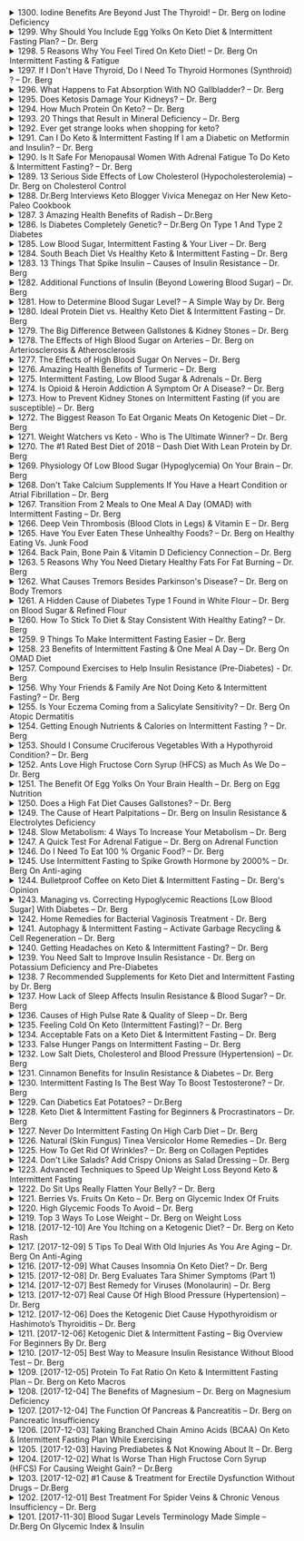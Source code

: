 <details>
<summary>1300. Iodine Benefits Are Beyond Just The Thyroid! – Dr. Berg on Iodine Deficiency</summary><br>

<a href="https://www.youtube.com/watch?v=7tuJc_4dAwY" target="_blank">
    <img src="https://img.youtube.com/vi/7tuJc_4dAwY/maxresdefault.jpg" 
        alt="[Youtube]" width="200">
</a>


</details>

<details>
<summary>1299. Why Should You Include Egg Yolks On Keto Diet & Intermittent Fasting Plan? – Dr. Berg</summary><br>

<a href="https://www.youtube.com/watch?v=0SiLJsdSOBU" target="_blank">
    <img src="https://img.youtube.com/vi/0SiLJsdSOBU/maxresdefault.jpg" 
        alt="[Youtube]" width="200">
</a>


</details>

<details>
<summary>1298. 5 Reasons Why You Feel Tired On Keto Diet! – Dr. Berg On Intermittent Fasting & Fatigue</summary><br>

<a href="https://www.youtube.com/watch?v=yvO4GC2fA_M" target="_blank">
    <img src="https://img.youtube.com/vi/yvO4GC2fA_M/maxresdefault.jpg" 
        alt="[Youtube]" width="200">
</a>


</details>

<details>
<summary>1297. If I Don't Have Thyroid, Do I Need To Thyroid Hormones (Synthroid) ? – Dr. Berg</summary><br>

<a href="https://www.youtube.com/watch?v=sNJIS6dAY3w" target="_blank">
    <img src="https://img.youtube.com/vi/sNJIS6dAY3w/maxresdefault.jpg" 
        alt="[Youtube]" width="200">
</a>


</details>

<details>
<summary>1296. What Happens to Fat Absorption With NO Gallbladder? – Dr. Berg</summary><br>

<a href="https://www.youtube.com/watch?v=GfWvF4NTKbA" target="_blank">
    <img src="https://img.youtube.com/vi/GfWvF4NTKbA/maxresdefault.jpg" 
        alt="[Youtube]" width="200">
</a>


</details>

<details>
<summary>1295. Does Ketosis Damage Your Kidneys? – Dr. Berg</summary><br>

<a href="https://www.youtube.com/watch?v=9r4QVE3cGkY" target="_blank">
    <img src="https://img.youtube.com/vi/9r4QVE3cGkY/maxresdefault.jpg" 
        alt="[Youtube]" width="200">
</a>


</details>

<details>
<summary>1294. How Much Protein On Keto? – Dr. Berg</summary><br>

<a href="https://www.youtube.com/watch?v=GA2TWA3sVCY" target="_blank">
    <img src="https://img.youtube.com/vi/GA2TWA3sVCY/maxresdefault.jpg" 
        alt="[Youtube]" width="200">
</a>


</details>

<details>
<summary>1293. 20 Things that Result in Mineral Deficiency – Dr. Berg</summary><br>

<a href="https://www.youtube.com/watch?v=RwaBFUDB5RQ" target="_blank">
    <img src="https://img.youtube.com/vi/RwaBFUDB5RQ/maxresdefault.jpg" 
        alt="[Youtube]" width="200">
</a>


</details>

<details>
<summary>1292. Ever get strange looks when shopping for keto?</summary><br>

<a href="https://www.youtube.com/watch?v=KC4-rO13m4I" target="_blank">
    <img src="https://img.youtube.com/vi/KC4-rO13m4I/maxresdefault.jpg" 
        alt="[Youtube]" width="200">
</a>


</details>

<details>
<summary>1291. Can I Do Keto & Intermittent Fasting If I am a Diabetic on Metformin and Insulin? – Dr. Berg</summary><br>

<a href="https://www.youtube.com/watch?v=J6RE8AZs6KA" target="_blank">
    <img src="https://img.youtube.com/vi/J6RE8AZs6KA/maxresdefault.jpg" 
        alt="[Youtube]" width="200">
</a>


</details>

<details>
<summary>1290. Is It Safe For Menopausal Women With Adrenal Fatigue To Do Keto & Intermittent Fasting? – Dr. Berg</summary><br>

<a href="https://www.youtube.com/watch?v=u2jYF8GD7Hg" target="_blank">
    <img src="https://img.youtube.com/vi/u2jYF8GD7Hg/maxresdefault.jpg" 
        alt="[Youtube]" width="200">
</a>


</details>

<details>
<summary>1289. 13 Serious Side Effects of Low Cholesterol (Hypocholesterolemia) – Dr. Berg on Cholesterol Control</summary><br>

<a href="https://www.youtube.com/watch?v=gRnmzFB04x0" target="_blank">
    <img src="https://img.youtube.com/vi/gRnmzFB04x0/maxresdefault.jpg" 
        alt="[Youtube]" width="200">
</a>


</details>

<details>
<summary>1288. Dr.Berg Interviews Keto Blogger Vivica Menegaz on Her New Keto-Paleo Cookbook</summary><br>

<a href="https://www.youtube.com/watch?v=QbMrDra_aoo" target="_blank">
    <img src="https://img.youtube.com/vi/QbMrDra_aoo/maxresdefault.jpg" 
        alt="[Youtube]" width="200">
</a>


</details>

<details>
<summary>1287. 3 Amazing Health Benefits of Radish – Dr.Berg</summary><br>

<a href="https://www.youtube.com/watch?v=Bo9yeFUEhjc" target="_blank">
    <img src="https://img.youtube.com/vi/Bo9yeFUEhjc/maxresdefault.jpg" 
        alt="[Youtube]" width="200">
</a>


</details>

<details>
<summary>1286. Is Diabetes Completely Genetic? – Dr.Berg On Type 1 And Type 2 Diabetes</summary><br>

<a href="https://www.youtube.com/watch?v=TBdLVWBHgNg" target="_blank">
    <img src="https://img.youtube.com/vi/TBdLVWBHgNg/maxresdefault.jpg" 
        alt="[Youtube]" width="200">
</a>


</details>

<details>
<summary>1285. Low Blood Sugar, Intermittent Fasting & Your Liver – Dr. Berg</summary><br>

<a href="https://www.youtube.com/watch?v=91d7RAFI-2w" target="_blank">
    <img src="https://img.youtube.com/vi/91d7RAFI-2w/maxresdefault.jpg" 
        alt="[Youtube]" width="200">
</a>


</details>

<details>
<summary>1284. South Beach Diet Vs Healthy Keto & Intermittent Fasting – Dr. Berg</summary><br>

<a href="https://www.youtube.com/watch?v=7s8RrJCz8sg" target="_blank">
    <img src="https://img.youtube.com/vi/7s8RrJCz8sg/maxresdefault.jpg" 
        alt="[Youtube]" width="200">
</a>


</details>

<details>
<summary>1283. 13 Things That Spike Insulin – Causes of Insulin Resistance – Dr. Berg</summary><br>

<a href="https://www.youtube.com/watch?v=V28XNHWHxcc" target="_blank">
    <img src="https://img.youtube.com/vi/V28XNHWHxcc/maxresdefault.jpg" 
        alt="[Youtube]" width="200">
</a>


</details>

<details>
<summary>1282. Additional Functions of Insulin (Beyond Lowering Blood Sugar) – Dr. Berg</summary><br>

<a href="https://www.youtube.com/watch?v=V1oQh-3pbqY" target="_blank">
    <img src="https://img.youtube.com/vi/V1oQh-3pbqY/maxresdefault.jpg" 
        alt="[Youtube]" width="200">
</a>


</details>

<details>
<summary>1281. How to Determine Blood Sugar Level? – A Simple Way by Dr. Berg</summary><br>

<a href="https://www.youtube.com/watch?v=STEvGa20_5A" target="_blank">
    <img src="https://img.youtube.com/vi/STEvGa20_5A/maxresdefault.jpg" 
        alt="[Youtube]" width="200">
</a>


</details>

<details>
<summary>1280. Ideal Protein Diet vs. Healthy Keto Diet & Intermittent Fasting – Dr. Berg</summary><br>

<a href="https://www.youtube.com/watch?v=_5c1vAiPsYc" target="_blank">
    <img src="https://img.youtube.com/vi/_5c1vAiPsYc/maxresdefault.jpg" 
        alt="[Youtube]" width="200">
</a>


</details>

<details>
<summary>1279. The Big Difference Between Gallstones & Kidney Stones – Dr. Berg</summary><br>

<a href="https://www.youtube.com/watch?v=3hQ-KRFjSc0" target="_blank">
    <img src="https://img.youtube.com/vi/3hQ-KRFjSc0/maxresdefault.jpg" 
        alt="[Youtube]" width="200">
</a>


</details>

<details>
<summary>1278. The Effects of High Blood Sugar on Arteries – Dr. Berg on Arteriosclerosis & Atherosclerosis</summary><br>

<a href="https://www.youtube.com/watch?v=Y6CY5KqK1pE" target="_blank">
    <img src="https://img.youtube.com/vi/Y6CY5KqK1pE/maxresdefault.jpg" 
        alt="[Youtube]" width="200">
</a>


</details>

<details>
<summary>1277. The Effects of High Blood Sugar On Nerves – Dr. Berg</summary><br>

<a href="https://www.youtube.com/watch?v=HemhTNam580" target="_blank">
    <img src="https://img.youtube.com/vi/HemhTNam580/maxresdefault.jpg" 
        alt="[Youtube]" width="200">
</a>


</details>

<details>
<summary>1276. Amazing Health Benefits of Turmeric – Dr. Berg</summary><br>

<a href="https://www.youtube.com/watch?v=d4valTqhkrc" target="_blank">
    <img src="https://img.youtube.com/vi/d4valTqhkrc/maxresdefault.jpg" 
        alt="[Youtube]" width="200">
</a>


</details>

<details>
<summary>1275. Intermittent Fasting, Low Blood Sugar & Adrenals – Dr. Berg</summary><br>

<a href="https://www.youtube.com/watch?v=5SKLs6VdzW4" target="_blank">
    <img src="https://img.youtube.com/vi/5SKLs6VdzW4/maxresdefault.jpg" 
        alt="[Youtube]" width="200">
</a>


</details>

<details>
<summary>1274. Is Opioid & Heroin Addiction A Symptom Or A Disease? – Dr. Berg</summary><br>

<a href="https://www.youtube.com/watch?v=vgA9upjw3uE" target="_blank">
    <img src="https://img.youtube.com/vi/vgA9upjw3uE/maxresdefault.jpg" 
        alt="[Youtube]" width="200">
</a>


</details>

<details>
<summary>1273. How to Prevent Kidney Stones on Intermittent Fasting (if you are susceptible) – Dr. Berg</summary><br>

<a href="https://www.youtube.com/watch?v=jfnrtPWz_7E" target="_blank">
    <img src="https://img.youtube.com/vi/jfnrtPWz_7E/maxresdefault.jpg" 
        alt="[Youtube]" width="200">
</a>


</details>

<details>
<summary>1272. The Biggest Reason To Eat Organic Meats On Ketogenic Diet – Dr. Berg</summary><br>

<a href="https://www.youtube.com/watch?v=2nNwET7YPVo" target="_blank">
    <img src="https://img.youtube.com/vi/2nNwET7YPVo/maxresdefault.jpg" 
        alt="[Youtube]" width="200">
</a>


</details>

<details>
<summary>1271. Weight Watchers vs Keto - Who is The Ultimate Winner? – Dr. Berg</summary><br>

<a href="https://www.youtube.com/watch?v=2lTSvNt_hZo" target="_blank">
    <img src="https://img.youtube.com/vi/2lTSvNt_hZo/maxresdefault.jpg" 
        alt="[Youtube]" width="200">
</a>


</details>

<details>
<summary>1270. The #1 Rated Best Diet of 2018 – Dash Diet With Lean Protein by Dr. Berg</summary><br>

<a href="https://www.youtube.com/watch?v=6q-9OvUXEnk" target="_blank">
    <img src="https://img.youtube.com/vi/6q-9OvUXEnk/maxresdefault.jpg" 
        alt="[Youtube]" width="200">
</a>


</details>

<details>
<summary>1269. Physiology Of Low Blood Sugar (Hypoglycemia) On Your Brain – Dr. Berg</summary><br>

<a href="https://www.youtube.com/watch?v=H5LuUPA8Hvk" target="_blank">
    <img src="https://img.youtube.com/vi/H5LuUPA8Hvk/maxresdefault.jpg" 
        alt="[Youtube]" width="200">
</a>


</details>

<details>
<summary>1268. Don't Take Calcium Supplements If You Have a Heart Condition or Atrial Fibrillation – Dr. Berg</summary><br>

<a href="https://www.youtube.com/watch?v=LDPZKlgxZzg" target="_blank">
    <img src="https://img.youtube.com/vi/LDPZKlgxZzg/maxresdefault.jpg" 
        alt="[Youtube]" width="200">
</a>


</details>

<details>
<summary>1267. Transition From 2 Meals to One Meal A Day (OMAD) with Intermittent Fasting – Dr. Berg</summary><br>

<a href="https://www.youtube.com/watch?v=f9E-fmDRofY" target="_blank">
    <img src="https://img.youtube.com/vi/f9E-fmDRofY/maxresdefault.jpg" 
        alt="[Youtube]" width="200">
</a>


</details>

<details>
<summary>1266. Deep Vein Thrombosis (Blood Clots in Legs) & Vitamin E – Dr. Berg</summary><br>

<a href="https://www.youtube.com/watch?v=lEJQ127Q-TU" target="_blank">
    <img src="https://img.youtube.com/vi/lEJQ127Q-TU/maxresdefault.jpg" 
        alt="[Youtube]" width="200">
</a>


</details>

<details>
<summary>1265. Have You Ever Eaten These Unhealthy Foods? – Dr. Berg on Healthy Eating Vs. Junk Food</summary><br>

<a href="https://www.youtube.com/watch?v=X90BBYG_lUM" target="_blank">
    <img src="https://img.youtube.com/vi/X90BBYG_lUM/maxresdefault.jpg" 
        alt="[Youtube]" width="200">
</a>


</details>

<details>
<summary>1264. Back Pain, Bone Pain & Vitamin D Deficiency Connection – Dr. Berg</summary><br>

<a href="https://www.youtube.com/watch?v=q8gp6MMUe58" target="_blank">
    <img src="https://img.youtube.com/vi/q8gp6MMUe58/maxresdefault.jpg" 
        alt="[Youtube]" width="200">
</a>


</details>

<details>
<summary>1263. 5 Reasons Why You Need Dietary Healthy Fats For Fat Burning – Dr. Berg</summary><br>

<a href="https://www.youtube.com/watch?v=rJQ7EV1P7RI" target="_blank">
    <img src="https://img.youtube.com/vi/rJQ7EV1P7RI/maxresdefault.jpg" 
        alt="[Youtube]" width="200">
</a>


</details>

<details>
<summary>1262. What Causes Tremors Besides Parkinson's Disease? – Dr. Berg on Body Tremors</summary><br>

<a href="https://www.youtube.com/watch?v=10RkWUMbBVg" target="_blank">
    <img src="https://img.youtube.com/vi/10RkWUMbBVg/maxresdefault.jpg" 
        alt="[Youtube]" width="200">
</a>


</details>

<details>
<summary>1261. A Hidden Cause of Diabetes Type 1 Found in White Flour – Dr. Berg on Blood Sugar & Refined Flour</summary><br>

<a href="https://www.youtube.com/watch?v=6E55JuMp2OY" target="_blank">
    <img src="https://img.youtube.com/vi/6E55JuMp2OY/maxresdefault.jpg" 
        alt="[Youtube]" width="200">
</a>


</details>

<details>
<summary>1260. How To Stick To Diet & Stay Consistent With Healthy Eating? – Dr. Berg</summary><br>

<a href="https://www.youtube.com/watch?v=Cl2vnk4i0t4" target="_blank">
    <img src="https://img.youtube.com/vi/Cl2vnk4i0t4/maxresdefault.jpg" 
        alt="[Youtube]" width="200">
</a>


</details>

<details>
<summary>1259. 9 Things To Make Intermittent Fasting Easier – Dr. Berg</summary><br>

<a href="https://www.youtube.com/watch?v=l8GTfCJ3nXE" target="_blank">
    <img src="https://img.youtube.com/vi/l8GTfCJ3nXE/maxresdefault.jpg" 
        alt="[Youtube]" width="200">
</a>


</details>

<details>
<summary>1258. 23 Benefits of Intermittent Fasting & One Meal A Day – Dr. Berg On OMAD Diet</summary><br>

<a href="https://www.youtube.com/watch?v=M7RuGvMJndg" target="_blank">
    <img src="https://img.youtube.com/vi/M7RuGvMJndg/maxresdefault.jpg" 
        alt="[Youtube]" width="200">
</a>


</details>

<details>
<summary>1257. Compound Exercises to Help Insulin Resistance (Pre-Diabetes) - Dr. Berg</summary><br>

<a href="https://www.youtube.com/watch?v=HQ0mIz0I14E" target="_blank">
    <img src="https://img.youtube.com/vi/HQ0mIz0I14E/maxresdefault.jpg" 
        alt="[Youtube]" width="200">
</a>


</details>

<details>
<summary>1256. Why Your Friends & Family Are Not Doing Keto & Intermittent Fasting? – Dr. Berg</summary><br>

<a href="https://www.youtube.com/watch?v=ycxS9A2UrHY" target="_blank">
    <img src="https://img.youtube.com/vi/ycxS9A2UrHY/maxresdefault.jpg" 
        alt="[Youtube]" width="200">
</a>


</details>

<details>
<summary>1255. Is Your Eczema Coming from a Salicylate Sensitivity? – Dr. Berg On Atopic Dermatitis</summary><br>

<a href="https://www.youtube.com/watch?v=2J75mqls4Xw" target="_blank">
    <img src="https://img.youtube.com/vi/2J75mqls4Xw/maxresdefault.jpg" 
        alt="[Youtube]" width="200">
</a>


</details>

<details>
<summary>1254. Getting Enough Nutrients & Calories on Intermittent Fasting ? – Dr. Berg</summary><br>

<a href="https://www.youtube.com/watch?v=h1hBRLi5QWY" target="_blank">
    <img src="https://img.youtube.com/vi/h1hBRLi5QWY/maxresdefault.jpg" 
        alt="[Youtube]" width="200">
</a>


</details>

<details>
<summary>1253. Should I Consume Cruciferous Vegetables With a Hypothyroid Condition? – Dr. Berg</summary><br>

<a href="https://www.youtube.com/watch?v=V8zMLkDrcIE" target="_blank">
    <img src="https://img.youtube.com/vi/V8zMLkDrcIE/maxresdefault.jpg" 
        alt="[Youtube]" width="200">
</a>


</details>

<details>
<summary>1252. Ants Love High Fructose Corn Syrup (HFCS) as Much As We Do – Dr. Berg</summary><br>

<a href="https://www.youtube.com/watch?v=vYQWh97-MEo" target="_blank">
    <img src="https://img.youtube.com/vi/vYQWh97-MEo/maxresdefault.jpg" 
        alt="[Youtube]" width="200">
</a>


</details>

<details>
<summary>1251. The Benefit Of Egg Yolks On Your Brain Health – Dr. Berg on Egg Nutrition</summary><br>

<a href="https://www.youtube.com/watch?v=z3kNAL0NT-Q" target="_blank">
    <img src="https://img.youtube.com/vi/z3kNAL0NT-Q/maxresdefault.jpg" 
        alt="[Youtube]" width="200">
</a>


</details>

<details>
<summary>1250. Does a High Fat Diet Causes Gallstones? – Dr. Berg</summary><br>

<a href="https://www.youtube.com/watch?v=dPhafYuey1k" target="_blank">
    <img src="https://img.youtube.com/vi/dPhafYuey1k/maxresdefault.jpg" 
        alt="[Youtube]" width="200">
</a>


</details>

<details>
<summary>1249. The Cause of Heart Palpitations – Dr. Berg on Insulin Resistance & Electrolytes Deficiency</summary><br>

<a href="https://www.youtube.com/watch?v=7CIOc-GVnt4" target="_blank">
    <img src="https://img.youtube.com/vi/7CIOc-GVnt4/maxresdefault.jpg" 
        alt="[Youtube]" width="200">
</a>


</details>

<details>
<summary>1248. Slow Metabolism: 4 Ways To Increase Your Metabolism – Dr. Berg</summary><br>

<a href="https://www.youtube.com/watch?v=skN1VGtQx8A" target="_blank">
    <img src="https://img.youtube.com/vi/skN1VGtQx8A/maxresdefault.jpg" 
        alt="[Youtube]" width="200">
</a>


</details>

<details>
<summary>1247. A Quick Test For Adrenal Fatigue – Dr. Berg on Adrenal Function</summary><br>

<a href="https://www.youtube.com/watch?v=Dse9-ZLuNPs" target="_blank">
    <img src="https://img.youtube.com/vi/Dse9-ZLuNPs/maxresdefault.jpg" 
        alt="[Youtube]" width="200">
</a>


</details>

<details>
<summary>1246. Do I Need To Eat 100 % Organic Food? – Dr. Berg</summary><br>

<a href="https://www.youtube.com/watch?v=iXIUM3IIE9w" target="_blank">
    <img src="https://img.youtube.com/vi/iXIUM3IIE9w/maxresdefault.jpg" 
        alt="[Youtube]" width="200">
</a>


</details>

<details>
<summary>1245. Use Intermittent Fasting to Spike Growth Hormone by 2000% – Dr. Berg On Anti-aging</summary><br>

<a href="https://www.youtube.com/watch?v=djc7kX0WBvY" target="_blank">
    <img src="https://img.youtube.com/vi/djc7kX0WBvY/maxresdefault.jpg" 
        alt="[Youtube]" width="200">
</a>


</details>

<details>
<summary>1244. Bulletproof Coffee on Keto Diet & Intermittent Fasting – Dr. Berg's Opinion</summary><br>

<a href="https://www.youtube.com/watch?v=LerQUlaxT1I" target="_blank">
    <img src="https://img.youtube.com/vi/LerQUlaxT1I/maxresdefault.jpg" 
        alt="[Youtube]" width="200">
</a>


</details>

<details>
<summary>1243. Managing vs. Correcting Hypoglycemic Reactions [Low Blood Sugar] With Diabetes – Dr. Berg</summary><br>

<a href="https://www.youtube.com/watch?v=c-8padQuePs" target="_blank">
    <img src="https://img.youtube.com/vi/c-8padQuePs/maxresdefault.jpg" 
        alt="[Youtube]" width="200">
</a>


</details>

<details>
<summary>1242. Home Remedies for Bacterial Vaginosis Treatment - Dr. Berg</summary><br>

<a href="https://www.youtube.com/watch?v=VOJnT-bfG4w" target="_blank">
    <img src="https://img.youtube.com/vi/VOJnT-bfG4w/maxresdefault.jpg" 
        alt="[Youtube]" width="200">
</a>


</details>

<details>
<summary>1241. Autophagy & Intermittent Fasting – Activate Garbage Recycling & Cell Regeneration – Dr. Berg</summary><br>

<a href="https://www.youtube.com/watch?v=10jNZleNH9w" target="_blank">
    <img src="https://img.youtube.com/vi/10jNZleNH9w/maxresdefault.jpg" 
        alt="[Youtube]" width="200">
</a>


</details>

<details>
<summary>1240. Getting Headaches on Keto & Intermittent Fasting? – Dr. Berg</summary><br>

<a href="https://www.youtube.com/watch?v=Yso79G68SAA" target="_blank">
    <img src="https://img.youtube.com/vi/Yso79G68SAA/maxresdefault.jpg" 
        alt="[Youtube]" width="200">
</a>


</details>

<details>
<summary>1239. You Need Salt to Improve Insulin Resistance - Dr. Berg on Potassium Deficiency and Pre-Diabetes</summary><br>

<a href="https://www.youtube.com/watch?v=WKOArQeKYlM" target="_blank">
    <img src="https://img.youtube.com/vi/WKOArQeKYlM/maxresdefault.jpg" 
        alt="[Youtube]" width="200">
</a>


</details>

<details>
<summary>1238. 7 Recommended Supplements for Keto Diet and Intermittent Fasting by Dr.  Berg</summary><br>

<a href="https://www.youtube.com/watch?v=ciyWGKrQbu0" target="_blank">
    <img src="https://img.youtube.com/vi/ciyWGKrQbu0/maxresdefault.jpg" 
        alt="[Youtube]" width="200">
</a>


</details>

<details>
<summary>1237. How Lack of Sleep Affects Insulin Resistance & Blood Sugar? – Dr. Berg</summary><br>

<a href="https://www.youtube.com/watch?v=xtku7IM8RVQ" target="_blank">
    <img src="https://img.youtube.com/vi/xtku7IM8RVQ/maxresdefault.jpg" 
        alt="[Youtube]" width="200">
</a>


</details>

<details>
<summary>1236. Causes of High Pulse Rate & Quality of Sleep – Dr. Berg</summary><br>

<a href="https://www.youtube.com/watch?v=QbuQR6y-2ck" target="_blank">
    <img src="https://img.youtube.com/vi/QbuQR6y-2ck/maxresdefault.jpg" 
        alt="[Youtube]" width="200">
</a>


</details>

<details>
<summary>1235. Feeling Cold On Keto (Intermittent Fasting)? – Dr. Berg</summary><br>

<a href="https://www.youtube.com/watch?v=nHnH8wxbdr8" target="_blank">
    <img src="https://img.youtube.com/vi/nHnH8wxbdr8/maxresdefault.jpg" 
        alt="[Youtube]" width="200">
</a>


</details>

<details>
<summary>1234. Acceptable Fats on a Keto Diet & Intermittent Fasting – Dr. Berg</summary><br>

<a href="https://www.youtube.com/watch?v=CTRVfvNBIpY" target="_blank">
    <img src="https://img.youtube.com/vi/CTRVfvNBIpY/maxresdefault.jpg" 
        alt="[Youtube]" width="200">
</a>


</details>

<details>
<summary>1233. False Hunger Pangs on Intermittent Fasting – Dr. Berg</summary><br>

<a href="https://www.youtube.com/watch?v=ElGcuU8-LAg" target="_blank">
    <img src="https://img.youtube.com/vi/ElGcuU8-LAg/maxresdefault.jpg" 
        alt="[Youtube]" width="200">
</a>


</details>

<details>
<summary>1232. Low Salt Diets, Cholesterol and Blood Pressure (Hypertension) – Dr. Berg</summary><br>

<a href="https://www.youtube.com/watch?v=lGKogrj-E18" target="_blank">
    <img src="https://img.youtube.com/vi/lGKogrj-E18/maxresdefault.jpg" 
        alt="[Youtube]" width="200">
</a>


</details>

<details>
<summary>1231. Cinnamon Benefits for Insulin Resistance & Diabetes – Dr. Berg</summary><br>

<a href="https://www.youtube.com/watch?v=Hi8FBp3V9hg" target="_blank">
    <img src="https://img.youtube.com/vi/Hi8FBp3V9hg/maxresdefault.jpg" 
        alt="[Youtube]" width="200">
</a>


</details>

<details>
<summary>1230. Intermittent Fasting Is The Best Way To Boost Testosterone? – Dr. Berg</summary><br>

<a href="https://www.youtube.com/watch?v=-ywto4Z_rEI" target="_blank">
    <img src="https://img.youtube.com/vi/-ywto4Z_rEI/maxresdefault.jpg" 
        alt="[Youtube]" width="200">
</a>


</details>

<details>
<summary>1229. Can Diabetics Eat Potatoes? – Dr.Berg</summary><br>

<a href="https://www.youtube.com/watch?v=75KyAEURDqg" target="_blank">
    <img src="https://img.youtube.com/vi/75KyAEURDqg/maxresdefault.jpg" 
        alt="[Youtube]" width="200">
</a>


</details>

<details>
<summary>1228. Keto Diet & Intermittent Fasting for Beginners & Procrastinators – Dr. Berg</summary><br>

<a href="https://www.youtube.com/watch?v=wdIwnUqWSew" target="_blank">
    <img src="https://img.youtube.com/vi/wdIwnUqWSew/maxresdefault.jpg" 
        alt="[Youtube]" width="200">
</a>


</details>

<details>
<summary>1227. Never Do Intermittent Fasting On High Carb Diet – Dr. Berg</summary><br>

<a href="https://www.youtube.com/watch?v=ZP5_nVCv7Lw" target="_blank">
    <img src="https://img.youtube.com/vi/ZP5_nVCv7Lw/maxresdefault.jpg" 
        alt="[Youtube]" width="200">
</a>


</details>

<details>
<summary>1226. Natural (Skin Fungus) Tinea Versicolor Home Remedies – Dr. Berg</summary><br>

<a href="https://www.youtube.com/watch?v=9srl2f7yiok" target="_blank">
    <img src="https://img.youtube.com/vi/9srl2f7yiok/maxresdefault.jpg" 
        alt="[Youtube]" width="200">
</a>


</details>

<details>
<summary>1225. How To Get Rid Of Wrinkles? – Dr. Berg﻿ on Collagen Peptides</summary><br>

<a href="https://www.youtube.com/watch?v=SBRqSUEbndo" target="_blank">
    <img src="https://img.youtube.com/vi/SBRqSUEbndo/maxresdefault.jpg" 
        alt="[Youtube]" width="200">
</a>


</details>

<details>
<summary>1224. Don't Like Salads? Add Crispy Onions as Salad Dressing – Dr. Berg</summary><br>

<a href="https://www.youtube.com/watch?v=HHaWOGSU-TQ" target="_blank">
    <img src="https://img.youtube.com/vi/HHaWOGSU-TQ/maxresdefault.jpg" 
        alt="[Youtube]" width="200">
</a>


</details>

<details>
<summary>1223. Advanced Techniques to Speed Up Weight Loss Beyond Keto & Intermittent Fasting</summary><br>

<a href="https://www.youtube.com/watch?v=_YWrXMeOOeY" target="_blank">
    <img src="https://img.youtube.com/vi/_YWrXMeOOeY/maxresdefault.jpg" 
        alt="[Youtube]" width="200">
</a>


</details>

<details>
<summary>1222. Do Sit Ups Really Flatten Your Belly? – Dr. Berg</summary><br>

<a href="https://www.youtube.com/watch?v=0nULbW2Qw9s" target="_blank">
    <img src="https://img.youtube.com/vi/0nULbW2Qw9s/maxresdefault.jpg" 
        alt="[Youtube]" width="200">
</a>


</details>

<details>
<summary>1221. Berries Vs. Fruits On Keto – Dr. Berg﻿ on Glycemic Index Of Fruits</summary><br>

<a href="https://www.youtube.com/watch?v=c9vcESO3kJs" target="_blank">
    <img src="https://img.youtube.com/vi/c9vcESO3kJs/maxresdefault.jpg" 
        alt="[Youtube]" width="200">
</a>


</details>

<details>
<summary>1220. High Glycemic Foods To Avoid – Dr. Berg</summary><br>

<a href="https://www.youtube.com/watch?v=ikhiHRkPK48" target="_blank">
    <img src="https://img.youtube.com/vi/ikhiHRkPK48/maxresdefault.jpg" 
        alt="[Youtube]" width="200">
</a>


</details>

<details>
<summary>1219. Top 3 Ways To Lose Weight – Dr. Berg on Weight Loss</summary><br>

<a href="https://www.youtube.com/watch?v=cPUiqWuzadM" target="_blank">
    <img src="https://img.youtube.com/vi/cPUiqWuzadM/maxresdefault.jpg" 
        alt="[Youtube]" width="200">
</a>


</details>

<details>
<summary>1218. [2017-12-10] Are You Itching on a Ketogenic Diet? – Dr. Berg on Keto Rash</summary><br>

<a href="https://www.youtube.com/watch?v=Od7LYWhcLFs" target="_blank">
    <img src="https://img.youtube.com/vi/Od7LYWhcLFs/maxresdefault.jpg" 
        alt="[Youtube]" width="200">
</a>

### 小結整理：酮飲食中感到癢的原因及對策

#### 核心主題
探讨酮飲食（低糖、低碳水化合物、高脂肪飲食）中出现瘙痒症状的可能原因及其应对策略。

---

#### 主要觀念
1. **食物過敏**  
   - 酮飲食可能导致食物過敏反應，需要排除新引入的食物。
2. **酮症轉換反應**  
   - 身體進入酮症狀態時的適應性反應可能引起不適症狀。
3. **肝臟或膽囊問題**  
   - 肝臟或膽囊功能障礙可能导致瘙痒等症狀。
4. **毒素釋放**  
   - 酮飲食中脂肪燃燒過程中可能釋放 toxins，影響身體。

---

#### 問題原因
1. **食物過敏**  
   - 新引入的食物可能是過敏原。
2. **酮症適應性反應**  
   - 身體在过渡期缺乏必要的營養補充（如B vitamins、鉀）。
3. **肝臟或膽囊功能障礙**  
   - 症狀包括右肩疼痛、肋骨下方脹氣等。
4. **毒素累積與釋放**  
   - 長期積累在脂肪細胞中的 toxins 在燃燒過程中進入 bloodstream。

---

#### 解決方法
1. **食物過敏**  
   - 檢查飲食中新增的食物，逐漸排除疑似過敏原。
2. **酮症適應性反應**  
   - 补充B vitamins（如 nutritional yeast）和鉀，保持 electrolyte 平衡。
3. **肝臟或膽囊問題**  
   - 減少脂肪攝取，增加蔬菜攝量，逐步調整飲食結構。
4. **毒素釋放**  
   - 摂取高纖維食物（如 bentonite clay），清潔腸道。

---

#### 健康建議
1. **飲食調整**  
   - 減少脂肪攝取，增加蔬菜攝量，避免 sudden 改變飲食結構。
2. **營養補充**  
   - 確保足夠的 B vitamins 和鉀，預防酮症反應。
3. **排毒支持**  
   - 檸檬水、bentonite clay 等天然排毒方式可幫助清除毒素。

---

#### 結論
瘙痒在酮飲食中可能是多種因素導致的，包括食物過敏、酮症反應、肝臟或膽囊問題以及 toxins 釋放。通過針對性地調整飲食結構、補充營養素和採取排毒措施，可以有效緩解症狀並促進健康。建議在實行酮飲食時逐步調整，必要時諮詢專業醫療人員。
</details>

<details>
<summary>1217. [2017-12-09] 5 Tips To Deal With Old Injuries As You Are Aging – Dr. Berg﻿ On Anti-Aging</summary><br>

<a href="https://www.youtube.com/watch?v=CrVwWGZ4iH0" target="_blank">
    <img src="https://img.youtube.com/vi/CrVwWGZ4iH0/maxresdefault.jpg" 
        alt="[Youtube]" width="200">
</a>

### 核心主題：老傷與年齡相關退化症的管理和預防

---

### 主要觀念：
1. ** inflammation Reduction** (炎症 reduction) 是管理老傷和退化症的核心。
2. **Anti-Aging Mechanisms** (抗衰老機制) 可以通過細胞回收來延缓老化。
3. **Stretching Techniques** (拉伸技巧)：反向拉伸（opposite stretching）可以有效改善受限制的動作範圍。
4. **Exercise Recommendations** (運動建議)：優先使用自重訓練，避免加重受傷部位的負擔。
5. **Nutritional Supplements** (營養補充劑)：K2 和 D3 的組合有助於移除關節中的鈣質沉積。
6. **Emerging Therapies** (新興療法)：干細胞治療被譽為未來治療老傷和重建關節的關鍵技術。

---

### 問題原因：
1. **Inflammation** (炎症)：慢性炎症是導致關節退化、椎間盤退化和肌肉保護反應的主要原因之一。
2. **Aging Process** (老化過程)：細胞功能障礙和廢棄物積累是年齡增長的關鍵因素。
3. **Limited Range of Motion** (活動範圍受限)：受傷後的僵硬和痛楚限制了日常動作。

---

### 解決方法：
1. **Intermittent Fasting and Keto Diet** (間歇性禁食和酮飲食)：降低全身炎症水平，促進細胞自我清潔。
2. **Stinging Nettle Root** (刺蕎根)：快速降低炎症的植物補充劑。
3. **Opposite Stretching Technique** (反向拉伸技巧)：針對受限制的動作範圍，進行相反方向的拉伸以恢復靈活性。
4. **Bodyweight Exercises** (自重訓練)：避免加重關節負擔，選擇低衝擊力的運動方式。
5. **K2 and D3 Supplementation** (K2 和 D3 補充)：幫助移除軟組織中的鈣質沉積，改善關節健康。
6. **Isometrics** (等長訓練)：用於受傷部位的康復，避免運動引發進一步炎症。
7. **Stem-Cell Therapy** (干細胞治療)：一種潛力巨大的治療技術，可用於重建受損關節。

---

### 健康建議：
1. **Adopt an Anti-Inflammatory Diet** (adopt an 抗炎飲食)：通過酮飲食和間歇性禁食來降低炎症水平。
2. **Practice Opposite Stretching** (實施反向拉伸)：針對受傷部位進行相對方向的拉伸以恢復運動範圍。
3. **Use Bodyweight Exercises** (使用自重訓練)：避免增加額外負荷，選擇低衝擊力的運動方式。
4. **Consider Nutritional Supplements** (考慮營養補充劑)：K2 和 D3 的組合可改善關節健康。
5. **Explore Emerging Therapies** (探索新興療法)：干細胞治療為未來康復提供了新的可能性。

---

### 結論：
針對老傷和年齡相關退化症，關鍵在於降低炎症、恢復運動範圍、避免進一步損傷以及利用前沿技術來促進康復。Combining lifestyle changes, nutritional interventions, and emerging therapies can significantly improve joint health and slow down the aging process.
</details>

<details>
<summary>1216. [2017-12-09] What Causes Insomnia On Keto Diet? – Dr. Berg</summary><br>

<a href="https://www.youtube.com/watch?v=qbP9e6kcVLE" target="_blank">
    <img src="https://img.youtube.com/vi/qbP9e6kcVLE/maxresdefault.jpg" 
        alt="[Youtube]" width="200">
</a>

### 核心主題  
- 介紹失眠與酮egenic（生酮飲食）相關問題，特別是在從事Aikido等活動後出現失眠的情況。

---

### 主要觀念  
1. **矿物质缺乏與睡眠影響**  
   - 钙質和鎂esium缺乏可能導致肌肉痙攣、疲勞但無法進入深度睡眠。  
2. **assium缺乏的影響**  
   - 低血鉀可能导致心率加快、血壓升高，並影響神經系統的放鬆。  
3. **B1（維生素B1）的作用**  
   - 維生素B1有助於減少過度思考， calm the nervous system, 幫助睡眠。  

---

### 問題原因  
- 生酮飲食可能導致微輕度礦物質缺乏（如鈣、鎂、鉀），影響睡眠quality。  
- 高蛋白攝取可能作為刺激物，干擾睡眠。  
- 進入酮症后，身體能量增加可能导致失眠或過度興奮。  

---

### 解決方法  
1. **補充礦物質**  
   - 和鎂：建議以粉末或片劑形式攝取，避免使用 calcium carbonate。  
   - 鹅蛋assium：可通過食用蔬菜或補充電解質粉來補充。  
2. **維生素B1的補充**  
   - 使用非增強型營養酵母作為來源。  
3. **控制蛋白攝取量**  
   - 每餐蛋白攝取量建議控制在3至6盎司之間。  

---

### 健康建議  
- 在進行Aikido等活動後，注意觀察個人的睡眠質素變化。  
- 確保飲食均衡，特別是礦物質和維生素的攝取。  
- 高強度運動後，可增加低強度的散步或放鬆活動，以消耗 excess energy.  

---

### 結論  
- 失眠在生酮飲食中可能與矿物质缺乏、蛋白攝取過量等因素有關。  
- 通過補充鈣、鎂、鉀和維生素B1，控制蛋白攝取量，並增加放鬆活動，可以改善睡眠quality.  

---

### 全文摘要  
本文探討了在生酮飲食背景下，失眠問題的可能原因及解決方法。文章指出，矿物质缺乏（如鈣、鎂、鉀）和高蛋白攝取可能是導致失眠的主要因素。建議通過補充這幾種礦物質、控制蛋白攝取量，並增加放鬆活動來改善睡眠quality. 作者強調了均衡飲食和健康生活方式的重要性，以應對生酮飲食可能帶來的副作用。
</details>

<details>
<summary>1215. [2017-12-08] Dr. Berg Evaluates Tara Shimer Symptoms (Part 1)</summary><br>

<a href="https://www.youtube.com/watch?v=lGSDOHll-pg" target="_blank">
    <img src="https://img.youtube.com/vi/lGSDOHll-pg/maxresdefault.jpg" 
        alt="[Youtube]" width="200">
</a>

### 文章重點整理

#### 1. 核心主題：綜合性健康管理与疾病康复
   - **核心主題**：文章圍繞一個人的整體健康管理、慢性病康復（如糖尿病、代謝症）以及相關的生活方式調整展開討論。強調多方面治療方案的重要性，包括營養、運動和心理健康的整合。

#### 2. 主要觀念：
   - **疾病的SYSTEMIC性**：強調疾病不是孤立的問題，而是整體健康狀況的反映。
   - **自然療法的重要性**：提倡使用自然療法（如飲食調整、補充劑、壓力管理）來改善健康狀況。

#### 3. 問題原因：
   - **代謝紊亂**：長期使用藥物（如Metformin）可能對身體造成負擔，影響整體代謝功能。
   - **消化系統問題**：多年來胃酸分泌不足導致營養吸收不良。
   - **壓力與睡眠不足**：慢性壓力和睡眠障礙進一步加劇了荷爾蒙失衡，影響免疫功能和代謝。

#### 4. 解決方法：
   - **飲食調整**：採用.INTERMITTENT FASTING（間歇性禁食）來降低胰島素抗性。
   - **營養補充**：
     - **膽鹽**：改善脂肪消化，支持肝臟功能。
     - **小麥草汁**：提供大量營養素和抗氧化劑，促進腸胃健康。
   - **壓力管理**：使用ACUPRESSURE（穴位按壓）來調節自主神經系統，降低壓力激素 cortisol。
   - **睡眠優化**：通過改善睡覺環境和飲食習慣來提升睡眠品質。

#### 5. 健康建議：
   - **飲食結構**：
     - 減少糖分攝取，增加蔬菜和健康脂肪的攝入。
     - 採用間歇性禁食，限制進餐時間。
   - **運動**：適量運動，尤其是力量訓練，以提高胰島素敏感性。
   - **心理健康**：學習壓力管理技巧，如冥想、按壓等，來平衡神經系統。
   - **藥物依賴性**：
     - 考慮逐步減少對Metformin的依賴，通過生活方式調整來恢復血糖控制。

#### 6. 結論：
   - **整合治療方案**：文章強調多管齊下的治療方式對於康復的重要性。
   - **耐心與堅持**：健康問題的解決需要時間和持續的努力，需耐心配合治療計劃。
   - **個化化治療**：每個體質不同，治療方案需根據個人情況調整。

#### 7. 其他建議：
   - 推荐心理諮詢或專業醫師的協助，以制定適合個人的健康計劃。
   - 使用天然食品作為替代零食選擇，如推薦的健康麥片產品。

---

### 總結
本文討論了一個複雜的健康問題案例，強調了整合性治療方案的重要性。通過飲食調整、營養補充、壓力管理和藥物依賴性的逐步減少，來改善整體健康狀況。文章最後呼籲病人和醫療專業人員共同努力，制定適合個人需求的治療計劃，並強調持續追蹤和評估治療效果的必要性。
</details>

<details>
<summary>1214. [2017-12-07] Best Remedy for Viruses (Monolaurin) – Dr. Berg</summary><br>

<a href="https://www.youtube.com/watch?v=LIzaHVz5218" target="_blank">
    <img src="https://img.youtube.com/vi/LIzaHVz5218/maxresdefault.jpg" 
        alt="[Youtube]" width="200">
</a>

### 1. **核心主題**  
- The primary topic of the article is the discussion of a natural remedy for viral infections, specifically focusing on a compound called "mono Laurel."

### 2. **主要觀念 (Key Concepts)**  
- **Mono Laurel Definition**: Mono Laurel is a concentrated form of lauric acid, commonly found in coconut oil and breast milk.
- **Mechanism of Action**: It works by dissolving the lipid layer of viruses, preventing them from attaching to host cells.
- **Broad-Spectrum Antiviral and Antibacterial Properties**: It is effective against various pathogens, including bacteria (e.g., *Helicobacter pylori*, *Staphylococcus aureus*), viruses (e.g., Epstein-Barr virus, influenza), fungi, and others.

### 3. **問題原因 (Pathophysiology)**  
- Viruses often have a lipid envelope that protects them and allows them to attach to host cells, facilitating infection.
- Mono Laurel disrupts this protective layer, rendering the pathogens ineffective.

### 4. **解決方法 (Treatment Approach)**  
- **Use of Mono Laurel**: It serves as a natural antiviral agent by targeting the lipid layer of viral particles.
- **Gradual Dose Adjustment**: To minimize side effects such as die-off reactions, it is recommended to start with small doses and gradually increase the intake.

### 5. **健康建議 (Health Recommendations)**  
- Consider incorporating mono Laurel into your diet, especially if you have chronic conditions like chronic fatigue syndrome or mold illness.
- Consult healthcare professionals before starting any new supplement regimen.

### 6. **結論 (Conclusion)**  
- Mono Laurel is a promising natural remedy for combating viral and bacterial infections due to its lipid-dissolving properties.
- Further research is encouraged to explore its full potential in treating various infectious diseases.

---

### 中文摘要 (Abstract)  
本文探讨了一种名为“_mono Laurel_”的天然抗病毒化合物，其主要成分是月桂酸（lauric acid），常见于椰子油和母乳中。文章详细介绍了_mono Laurel_的作用机制，即通过溶解病毒的脂质层来防止其附着在宿主细胞上，从而抑制病毒感染。此外，该化合物还具有广谱抗菌和抗真菌特性，适用于多种病原体的治疗。文章建议在使用过程中应从小剂量开始，逐步增加剂量以减少可能的副作用，并提出了针对慢性疾病患者的具体健康建议。最后，文章总结了_mono Laurel_作为自然疗法的潜力，并鼓励进一步研究其在治疗各种感染性疾病中的应用。
</details>

<details>
<summary>1213. [2017-12-07] Real Cause Of High Blood Pressure (Hypertension) – Dr. Berg</summary><br>

<a href="https://www.youtube.com/watch?v=aOki0gdP_Ps" target="_blank">
    <img src="https://img.youtube.com/vi/aOki0gdP_Ps/maxresdefault.jpg" 
        alt="[Youtube]" width="200">
</a>

### 文章重點整理

#### 核心主題
- 高血壓（Hypertension）的病因與治療，特別是其與胰島素抵抗（Insulin Resistance）的密切關聯。

#### 主要觀念
1. **高血壓的分類**
   - **繼發性高血壓**：由其他疾病引起，如腎臟問題。
   - **原發性高血壓**（亦稱為特發性高血壓或未知病因高血壓）：病因不明，目前無根治方法。

2. **代謝症候群**
   - 包含高血ضغط、高三酸甘油酯、高血糖、腹部肥胖和胰島素抵抗。
   - 胰島素抵抗是導致這些症狀的根本原因而非僅為風險因子。

#### 問題原因
1. **胰島素抵抗的影響**
   - 造成動脈硬化（arteriosclerosis）和血壓升高。
   - 干擾鈉與鉀的平衡，導致鈉潴留和鉀吸收受阻。

2. **飲食因素**
   - 高糖 diet 會提高胰島素水平，進而加重胰島素抵抗。
   - 鈣assium攝取不足（通常來自分娩蔬菜）是高血壓的危險因子。

#### 解决策略
1. **降低胰島素水平的方法**
   - 增加蔬菜攝取量以提升鈣assium攝入。
   - 截斷糖分攝取，避免胰島素過度分泌。

2. **生活方式調整**
   - 間歇性禁食（intermittent fasting）和酮基因飲食（ketogenic diet）有助於降低血糖水平，間接改善胰島素抵抗。

#### 健康建議
1. **飲食建議**
   - 每日攝取7至10杯蔬菜以滿足鈣assium需求。
   - 減少糖分攝取，選擇低GI食物以控制血糖和胰島素水平。

2. **生活型態調整**
   - 適當運動，促進胰島素敏感性。
   - 定期監測血壓和血糖，早期发现問題。

#### 結論
- 胰島素抵抗是高血壓的重要病因，治療應該著重於改善此根底問題而非單純控制症狀。
- 通過飲食調整、運動和生活方式的改變，可以有效降低胰島素水平，從而改善高血壓和其他相關代謝紊亂。
</details>

<details>
<summary>1212. [2017-12-06] Does the Ketogenic Diet Cause Hypothyroidism or Hashimoto’s Thyroiditis – Dr. Berg</summary><br>

<a href="https://www.youtube.com/watch?v=OaFwMS8-K-A" target="_blank">
    <img src="https://img.youtube.com/vi/OaFwMS8-K-A/maxresdefault.jpg" 
        alt="[Youtube]" width="200">
</a>

### 文章整理：甲狀腺功能異常的原因、影響及解決策略

#### 核心主題
- **甲狀腺功能異常**：探討甲狀腺功能亢進或低下的原因及其健康影響。
- **環境 toxin 的作用**：強調 glyphosate（草甘膦）等環境 toxic 物質對甲狀腺健康的干擾。

---

#### 主要觀念
1. **甲狀腺激素的生成與調節**
   - **TSH（促甲状腺激素）**：由腦下垂體分泌，用以刺激甲狀腺製造激素。
     - TSH 高 → 甲狀腺功能低下（低甲狀腺症，hypothyroidism）
     - TSH 低 → 甲狀腺功能亢進（高甲狀腺症，hyperthyroidism）
   - **T4 與 T3**：
     - T4：甲狀腺激素的未活化形式。
     - T3：甲狀腺激素的活化形式，需通過肝臟和膽囊轉換。

2. **必需微量元素的作用**
   - **硒、碘、鋅**： critical 元素，參與甲狀腺激素的合成與轉換。

3. **Glyphosate 的影響**
   - **環境污染源**：廣泛使用於農作物（如玉米、大豆、甜菜）及飼料中。
   - **毒性作用**：
     - 直接抑制甲狀腺功能。
     - 仿雌激素，干擾内分泌系統。
     - 降低肝臟解毒能力，阻礙相 I 和相 II 解毒反應。
     - 促發自身免疫疾病（如橋本氏甲狀腺炎）。

---

#### 問題原因
1. **環境污染**：
   - Glyphosate 的廣泛使用導致其在食物鏈中普遍存在。
2. **不良飲食習慣**：
   - 非機械化加工食品攝取 glyphosate。
   - 確保足夠的硒、碘和鋅攝取不足。

---

#### 解決方法
1. **飲食調整**：
   - 增加有機食物的攝取，以降低 glyphosate 的暴露風險。
   - 摂取富含硒、碘和鋅的食物（如海藻、巴西堅果、瘦肉）。
2. **生活方式的改變**：
   - 進行間歇性禁食和生酮飲食，提高代謝效率，減少對甲狀腺激素的依賴。
3. **排毒與解毒**：
   - 增加十字花科蔬菜（如西蘭花、甘藍）的攝取，促進肝臟解毒功能。

---

#### 健康建議
1. **選擇有機食品**：
   - 尤其是對玉米、大豆和甜菜等高風險作物。
2. **補充微量元素**：
   - 硫辛酸（支持甲狀腺激素轉換）。
   - 確保碘攝取足夠，但避免過量。
3. **健康生活方式**：
   - 保持規律飲食和禁食，促進整體代謝健康。

---

#### 结論
- 甲狀腺功能異常的發生與多種因素相關，包括激素失衡、營養缺乏及環境污染。
- 槍豆等環境 toxic 物質對甲狀腺健康的影響不容忽視。
- 通過飲食調整、生活方式改善和排毒保養，可以有效降低健康風險，提升整體健康水平。
</details>

<details>
<summary>1211. [2017-12-06] Ketogenic Diet & Intermittent Fasting – Big Overview For Beginners By Dr. Berg</summary><br>

<a href="https://www.youtube.com/watch?v=AnyFVWwzgJI" target="_blank">
    <img src="https://img.youtube.com/vi/AnyFVWwzgJI/maxresdefault.jpg" 
        alt="[Youtube]" width="200">
</a>

### Introduction  
The article discusses the benefits and challenges of following a ketogenic diet combined with intermittent fasting. It provides insights into the physiological effects, potential side effects, and long-term health implications of this dietary approach.

---

### Key Themes  
1. **Physiological Benefits**:  
   - The ketogenic diet shifts the body's metabolism from carbohydrates to fats as the primary energy source, leading to increased fat burning and efficient fuel utilization.  
   - Intermittent fasting enhances fat oxidation and promotes cellular recycling processes (e.g., autophagy), which improve skin health, brain function, and cardiovascular health.  

2. **Potential Side Effects**:  
   - Short-term adaptation symptoms, such as fatigue or irritability, may occur due to the body's transition from glucose to ketone metabolism.  
   - Temporary increases in cholesterol levels can happen as fat is mobilized and released into the bloodstream, but this is generally not a cause for concern if managed properly.  

3. **Thyroid Function**:  
   - The article addresses concerns about the ketogenic diet negatively impacting thyroid health. It explains that the diet does not destroy the thyroid but may reduce the need for thyroid hormones due to increased metabolic efficiency.  

---

### Problem Causes and Solutions  
1. **Causes of Challenges**:  
   - Poor food choices during refeeding can disrupt ketosis and lead to blood sugar imbalances, causing cravings and hunger spikes.  
   - Temporary cholesterol elevation is a natural response to fat mobilization and should not be interpreted as a health issue unless persistently high.  

2. **Solutions**:  
   - Prioritize nutrient-dense foods during meals, including sufficient protein, healthy fats, and non-starchy vegetables.  
   - Reintroduce carbohydrates gradually after breaking ketosis to avoid severe cravings and insulin spikes.  
   - Monitor cholesterol levels regularly but focus on reducing inflammation through a balanced diet rather than immediately resorting to medication.  

---

### Health Recommendations  
1. **Dietary Guidelines**:  
   - Consume 3-6 ounces of protein per meal, unlimited non-starchy vegetables, and adequate healthy fats (e.g., avocados, nuts, olive oil).  
   - Avoid low-calorie or nutrient-poor foods to ensure satiety and maintain ketosis.  

2. **Intermittent Fasting**:  
   - Aim for 18-23 hours of intermittent fasting to maximize fat burning and cellular repair processes (e.g., autophagy).  
   - Gradually increase fasting duration as the body adapts to prevent initial discomfort.  

3. **Lifestyle Adjustments**:  
   - Stay hydrated and replenish electrolytes (e.g., sodium, potassium) to avoid keto flu symptoms.  
   - Maintain a consistent routine and avoid stress eating during refeeding or adjustment phases.  

---

### Conclusion  
The ketogenic diet combined with intermittent fasting offers significant health benefits, including weight loss, improved brain function, and reduced inflammation. While challenges such as adaptation symptoms and temporary cholesterol changes may arise, these can be managed through careful dietary planning and gradual adjustments. Long-term adherence to this approach requires a focus on nutrient density, proper hydration, and regular medical monitoring to ensure optimal health outcomes.
</details>

<details>
<summary>1210. [2017-12-05] Best Way to Measure Insulin Resistance Without Blood Test – Dr. Berg</summary><br>

<a href="https://www.youtube.com/watch?v=fTqUgr49-U0" target="_blank">
    <img src="https://img.youtube.com/vi/fTqUgr49-U0/maxresdefault.jpg" 
        alt="[Youtube]" width="200">
</a>

### 核心主題
- 論述評估胰島素抵抗的最佳方法。

### 主要觀念
1. 血液測試是評估胰島素抵抗的一種方式，但並非唯一選擇。
2. 免疫 Waist-to-Height Ratio (WHtR) 是一種較為準確且便捷的替代指標。
3. 腰圍與身高比例（Waist-to-Height Ratio）的測量需注意方法：
   - 使用卷尺，在肚臥水平位置進行測量。
   - 測量時保持腹部放松，避免吸腹或用力擠壓。
4. 根據性別和 Waist-to-Height Ratio 的不同範圍，可評估個體的肥胖程度及胰島素抵抗風險。

### 問題原因
- 傳統的血液測試雖然準確，但可能較為昂貴且不方便。
- 胰島素抵抗通常與中央肥胖（即腰部脂肪 accumulation）密切相關，而 Waist-to-Height Ratio 可以有效地反映這一情況。

### 解決方法
1. 使用 Waist-to-Height Ratio 作為胰島素抵抗的評估指標：
   - 測量腰圍並記錄身高。
   - 腰圍除以身高，得出比例數值。
2. 根据國際通用的 Waist-to-Height Ratio 標準範圍進行分級，評估個體的健康狀況：
   - 高度肥胖： Waist-to-Height Ratio ≥ 0.5
   - 极度超重： Waist-to-Height Ratio ≥ 0.49 且 < 0.5
   - 超重： Waist-to-Height Ratio ≥ 0.43 且 < 0.49
   - 偏瘦至健康範圍： Waist-to-Height Ratio ≤ 0.43

### 健康建議
1. 定期监测 Waist-to-Height Ratio，以早期發現並評估胰島素抵抗風險。
2. 維持健康的腰圍與身高比例，通過合理飲食和規律運動來控制體重。
3. 若 Waist-to-Height Ratio 超出健康範圍，建議諮詢專業醫療人員進一步檢查及干預。

### 結論
- Waist-to-Height Ratio 是一種便捷且準確的評估胰島素抵抗的方法。
- 相較於單一的體重測量，Waist-to-Height Ratio 更能反映個體的健康狀況。
- 通過定期监测和適當干預，可以有效降低胰島素抵抗及相關代謝性疾病的风险。
</details>

<details>
<summary>1209. [2017-12-05] Protein To Fat Ratio On Keto & Intermittent Fasting Plan – Dr. Berg﻿ on Keto Macros</summary><br>

<a href="https://www.youtube.com/watch?v=13DHh-qETAA" target="_blank">
    <img src="https://img.youtube.com/vi/13DHh-qETAA/maxresdefault.jpg" 
        alt="[Youtube]" width="200">
</a>

### 小節整理：蛋白質與脂肪比率的核心探討

#### 1. 核心主題
本文主要探討低脂蛋白質（Lean Protein）的概念及其在營養攝取中的作用，特別是其對酮ogenic diet和intermittent fasting的影響。

#### 2. 主要觀念
- **低脂蛋白質的迷思**：自然界中幾乎不存在 pure low-fat 蛋白質來源，蛋白質通常伴隨脂肪存在。
- **食物中的蛋白質與脂肪比率**：不同食物的蛋白質與脂肪比例差異顯著，影響食用後的飽足感和血糖穩定。

#### 3. 問題原因
- **低脂蛋白質的不足**：純粹攝取低脂蛋白質（如雞胸肉）容易導致早饑餧，並可能引發血糖波動。
- **脂肪的重要性**：脂肪在提供持久能量、增強飽足感和穩定血糖方面起著關鍵作用。

#### 4. 解決方法
- **選擇適當的食物來源**：
  - 高脂蛋質食物（如雞蛋、火腿、豬肉香腸）提供更好的蛋白質與脂肪平衡。
  - 加入健康脂肪來源（如花生醬、堅果、酪梨）以增強低脂蛋白質的食用效果。

#### 5. 健康建議
- **酮ogenic diet 的食物選擇**：
  - 選擇具有適當蛋白質與脂肪比率的食物，例如雞蛋、火腿和豬肉香腸。
  - 加工食品需注意來源，確保健康無添加劑。
- **intermittent fasting 中的飲食策略**：
  - 確保每餐包含足夠的脂肪以延長飽足感。
  - 適當搭配堅果、酪梨等高脂食物來提升整體營養均衡。

#### 6. 结論
低脂蛋白質本身並非理想選擇，關鍵在於平衡蛋白質與脂肪的比例。合理規劃飲食結構，選用高脂蛋質或添加健康脂肪的食物，才能有效支持酮ogenic diet和intermittent fasting的目標，達到更好的營養效果。
</details>

<details>
<summary>1208. [2017-12-04] The Benefits of Magnesium – Dr. Berg﻿ on Magnesium Deficiency</summary><br>

<a href="https://www.youtube.com/watch?v=1ujevUNrlSM" target="_blank">
    <img src="https://img.youtube.com/vi/1ujevUNrlSM/maxresdefault.jpg" 
        alt="[Youtube]" width="200">
</a>

### 文章整理：鎂和健康的重要性

#### 核心主題
- 鈣的重要性被廣泛強調，但鎂同樣關鍵且常被忽視。

#### 主要觀念
1. **鎂的 deficiency 状況**：
   - 鈉是第一大 mineral deficiency，鎂則為第二大。
   - 大多數人攝取不足，尤其在飲食中蔬菜攝取量低的情況下。

2. **鎂的功能**：
   - 作為酶的 cofactor，參與能量代謝、蛋白質合成等多重生理過程。
   - 調控血壓，改善心臟節律。
   - 預防肌肉痙攣和抽筋。
   - 協助維生素D吸收，平衡鈣的作用。

3. **鎂缺乏的危害**：
   - 促成關節問題（如骨刺）。
   - 加劇壓力反應，影響睡眠。
   - 與胰島素抵抗性相關，增加代謝疾病風險。
   - 頻繁頭痛。

#### 問題原因
1. **飲食攝取不足**：
   - 消耗不足的蔬菜（特別是深色葉菜類）。
   - 經常忽略富含鎂的食物來源，如坚果、種子和蛋類。

2. **其他因素**：
   - 鈣過量，尤其是使用鈣碳酸鹽補充劑。
   - 酒精、糖分、精製穀物等飲食習慣影響吸收。
   - 胃酸不足降低鎂的吸收效率（常見於老年人或有胃部問題的人群）。

#### 解決方法
1. **飲食調整**：
   - 增加蔬菜攝取量，每日建議攝取7-10杯。
   - 選擇富含鎂的食物，如菠菜、羽衣甘藍、杏仁和腰果。

2. **補充劑使用**：
   - 考慮鎂補充劑，但需注意劑量和形式（如鎂螯合物或鎂Citrate）。
   - 適當攝取可幫助緩解肌肉痙攣、促進睡眠和消化。

3. **改善胃酸**：
   - 使用蘋果醋等自然方法提升胃酸，增強礦物質吸收。

#### 健康建議
- 每日維生素和礦物質攝取應平衡，特別是鎂和鈣的比例。
- 適當補充葉酸和其他B群維生素，因為這些營養素能幫助身體更有效地利用鎂。
- 減少加工食品和高糖飲食，以防止進一步的礦物質失衡。

#### 結論
鎂是維持整體健康不可或缺的礦物質。其缺乏會影響多個生理系統，包括心血管、骨骼、神經和免疫功能。通過增加蔬菜攝取量、調整飲食習慣和必要時使用補充劑，可以有效預防和改善鎂 deficiency，從而提升整體健康狀況。
</details>

<details>
<summary>1207. [2017-12-04] The Function Of Pancreas & Pancreatitis – Dr. Berg﻿ on Pancreatic Insufficiency</summary><br>

<a href="https://www.youtube.com/watch?v=bnzb1pT9cY8" target="_blank">
    <img src="https://img.youtube.com/vi/bnzb1pT9cY8/maxresdefault.jpg" 
        alt="[Youtube]" width="200">
</a>

### 文章整理：胰腺的功能、失調及其影響

#### 1. 胰腺的基本結構與功能
- **位置**：胰腺位於左肋骨下方，部分延伸至右側。
- **雙重功能**：
  - **内分泌腺**：分泌激素（如胰島素和胰高血糖素）以調節血糖水平。
    - **胰島素**：降低血糖。
    - **胰高血糖素**：升高血糖，通常在禁食或運動時被激活。
  - **外分泌腺**：分泌消化酶以幫助分解食物，特別是脂肪、蛋白質和碳水化合物。

#### 2. 消化酶的作用
- **主要酶類**：
  - **胰脂酶**：與膽汁协同作用，分解脂肪。
  - **弹性蛋白酶**：降解彈性纖維（如膠原蛋白）。
  - **碳酸氫鹽**：中和胃酸，調節小腸的pH值。

#### 3. 胰腺功能失常的症状
- **症狀**：
  - 腹瀉
  - 飢食
  - 體重下降
  - 油性便便（statia）
  - 臭味
  - 腸氣
  - 腸道疼痛
  - 脂肪吸收不良
- **影響**：
  - 影響血糖調節，導致1型或2型糖尿病。

#### 4. 胰腺功能失常的原因
- **常見原因**：
  - **囊性纖維化**：遺傳性疾病，阻塞胰腺等功能。
  - **慢性胰腺炎**：長期炎症，可能由膽石、病毒感染、自身免疫疾病或酒精濫用引起。
  - **高果糖玉米糖漿（HFCS）**：
    - 对肝臟和胰島β細胞有毒性作用。
    - 可能導致胰島素分泌受損，增加糖尿病風險。

#### 5. 健康建議
- **飲食調整**：
  - 減少加工食品中高果糖玉米糖漿的攝取。
  - 選擇未加工食物，避免過度烹調。
- **生活方式**：
  - 戒酒以保護胰腺功能。
  - 維持適當運動，促進血糖穩定。

#### 6. 結論
- 胰腺在血糖調節和消化中扮演關鍵角色。
- 功能失常不僅影響消化，還可導致糖尿病等代謝疾病。
- 高果糖玉米糖漿和其他不良飲食習慣是胰腺健康的主要威脅。

#### 7. 疑問與建議
- 文章提到高果糖玉米糖漼直接殺死β細胞的機制是否需要更多研究支持？
- 是否有其他飲食或環境因素也影響胰腺功能？
</details>

<details>
<summary>1206. [2017-12-03] Taking Branched Chain Amino Acids (BCAA) On Keto & Intermittent Fasting Plan While Exercising</summary><br>

<a href="https://www.youtube.com/watch?v=GDqvs-GPLrY" target="_blank">
    <img src="https://img.youtube.com/vi/GDqvs-GPLrY/maxresdefault.jpg" 
        alt="[Youtube]" width="200">
</a>

### 文章整理與分析

#### 1. 核心主題
- **多樣化的學術與技術話題**：文章涵蓋了多個不同領域的話題，包括但不限於科學、技術、教育和文娛等。
- **個人經驗分享**：文中提到個人在學習或生活中的經歷，展示了作者的學習態度和對於某些課題的思考。

#### 2. 主要觀念
- **學生交換項目**：提及了國際學生交流計劃，強調其對學生的影響和機會。
- **技術與教育工具**：文中提到一些技術工具（如滑板、計算器等）在學習中的應用，展示了科技如何輔助教育。
- **文娛活動**：涉及音樂、漫畫、遊戲等文娛內容，反映了作者的興趣和娛樂生活。

#### 3. 問題原因
- **信息混雜**：文章中提到多個不相關的話題，缺乏邏輯連接，導致閱讀體驗不佳。
- **語義模糊**：部分句子結構不清晰，造成理解困難。

#### 4. 解決方法
- **主題分類與組織**：將相似話題歸為一類，並按照	Logical順序排列，以提高可讀性。
- **增強語法結構**：使用更明確的句式和標點符號，確保每個觀念表達清晰。

#### 5. 健康建議
- **信息過載管理**：建議作者在整理信息時，Focus on 核心主題，避免混雜不相關內容。
- **閱讀與寫作技巧**：推薦學習有效的閱讀和寫作策略，以提升信息處理能力。

#### 6. 結論
- **整合與優化**：通過合理的組織和編輯，可以使文章更加清晰、有條理，提升其表達效果和可讀性。
- **持續改進**：建議作者在未來的寫作中，不斷反思和改進，以達到更好的通信效果。

---

### 總結
此文雖然涵蓋了多個話題，但缺乏系統性的整理。通過主題分類、語法優化等方法，可以顯著提升其邏輯性和可讀性。建議作者在未來的寫作中，更注重信息的整合與結構的清晰，以更好地傳達思想和觀念。
</details>

<details>
<summary>1205. [2017-12-03] Having Prediabetes & Not Knowing About It – Dr. Berg</summary><br>

<a href="https://www.youtube.com/watch?v=9Q3Fxzdu_jI" target="_blank">
    <img src="https://img.youtube.com/vi/9Q3Fxzdu_jI/maxresdefault.jpg" 
        alt="[Youtube]" width="200">
</a>

# 文章重點整理

## 核心主題
本文的核心主題圍繞着前期糖尿病的流行病學特性及其早期檢測的重要性。作者強調了Joseph Kraft MD在《你體內的糖尿病浪潮》一書中提出的觀點，特別是對「隱性糖尿病」（hidden diabetes）的研究。Kraft醫生通過長期的臨床觀察發現，傳統的血糖檢測方法可能無法充分反映胰島素抵抗和前期糖尿病的早期症狀。

## 主要觀念
作者提出的主要觀念包括：
1. 前期糖尿病在人群中的流行率遠超於一般認知。
2. 胰島素水平在前期糖尿病的診斷中具有更重要的意義，而傳統的血糖檢測可能未能充分反映胰島素抵抗的情況。
3. 許多人群在血糖仍處於正常範圍時，已經存在胰島素抵抗，這進一步導致了 diabetes 的發展。

## 問題原因
前期糖尿病和 diabetes 的نتشر廣泛且容易被忽視的主要原因是：
1. 目前臨床上常用的血糖耐量試驗（OGTT）主要基於血糖水平的測定，而對胰島素水平的檢測卻相對不足。
2. 胰島素抵抗是前期糖尿病的第一個病理變化。高胰島素血症通常是身體對 insulin 的不敏感性增強後，為代償功能而增加分泌量所導致。
3. 隨着病情進展，胰島素抵抗進一步加重，最終導致血糖水平失控。

## 解決方法
為了解決上述問題，作者提出以下建議：
1. 在臨床檢查中應重視 fasting insulin 水平的測定，並進行五小時內的動態監測。
2. 親自醫師討論胰島素檢測的重要性，以早期發現前期糖尿病。
3. 通過改善生活方式（如飲食控制和運動）來降低胰島素抵抗的风险。

## 健康建議
作者對公眾提出以下健康建議：
1. 定期進行血糖和胰島素水平的檢查，尤其是有 diabetes 高風險的人群（如肥胖、家族史等）。
2. 了解胰島素抵抗的危害，主動與醫師討論相關檢測項目。
3. 調整飲食結構，增加膳食纖維攝取，並保持規律運動以降低 insulin 抵抗。

## 總結
本文強調了胰島素檢測在前期糖尿病診斷中的重要性，指出了傳統血糖檢測的局限性。Joseph Kraft MD的研究結果提醒我們，早期發現和干預胰島素抵抗是防止 diabetes 發展的關鍵。通過重視胰島素水平的測定並結合生活方式的調整，可以有效降低 diabetes 的風險。
</details>

<details>
<summary>1204. [2017-12-02] What Is Worse Than High Fructose Corn Syrup (HFCS) For Causing Weight Gain? – Dr.Berg</summary><br>

<a href="https://www.youtube.com/watch?v=IXHn7mWErDE" target="_blank">
    <img src="https://img.youtube.com/vi/IXHn7mWErDE/maxresdefault.jpg" 
        alt="[Youtube]" width="200">
</a>

### 文章整理：高油	Global oils and health implications: focus on soy oil

#### 核心主題:
- 探讨比高果糖玉米 syrup 更為有害的成分。
- 强调高油（尤其是转基因大豆油）对健康的负面影响。

#### 主要觀念:
1. **高果糖玉米糖浆的危害**：
   - 已被公認為導致肥胖和代謝症的主要因素。
   
2. **大豆油的危害性**：
   - 研究表明，大豆油可能比高果糖玉米糖浆更具危害性。
   - 大豆油通常為转基因（GMO），含有除草劑 glyphosate。
   - 可能導致更严重的胰岛素抵抗和脂肪肝。

#### 問題原因:
1. **Glyphosate 的影響**：
   - 作為除草劑，glyphosate 可能在人體內積累，影響代謝功能。
   
2. **大規模使用和隱藏添加**：
   - 大豆油被廣泛用於食品工業，尤其是在加工食品中。
   - 經常未在產品標籤上明示。

#### 解決方法:
1. **選擇有機食品**：
   - 選擇非转基因的有機肉類和植物油。
   
2. **閱讀食品標籤**：
   - 注意食品成分，避免含大豆油的产品。

#### 健康建議:
- 減少食用加工食品，特別是那些可能含有大豆油的食物。
- 在餐廳用餐時，主動要求使用其他種類的油（如橄欖油或椰子油）。

#### 結論:
- 大豆油因其潛在的危害性，應被列為健康飲食中需避免的重要成分。
- 提高消費者對於食品添加劑的意識，鼓勵更健康的飲食選擇。
</details>

<details>
<summary>1203. [2017-12-02] #1 Cause & Treatment for Erectile Dysfunction Without Drugs – Dr.Berg</summary><br>

<a href="https://www.youtube.com/watch?v=wrrqw0rs5ok" target="_blank">
    <img src="https://img.youtube.com/vi/wrrqw0rs5ok/maxresdefault.jpg" 
        alt="[Youtube]" width="200">
</a>

### 核心主題  
- "Erectile Dysfunction (ED) is a complex condition with multiple underlying causes, including cardiovascular issues and metabolic disorders."  

---

### 主要觀念  
1. **Insulin Resistance as a Common Denominator**  
   - ED symptoms are often linked to insulin resistance, a pre-diabetic state characterized by high insulin levels despite normal blood sugar readings.  
   - Insulin resistance damages the endothelial lining of arteries, impairing circulation and leading to cardiovascular issues like heart disease and hypertension.  

2. **Role of Testosterone Replacement Therapy (TRT)**  
   - TRT may provide temporary relief but does not address the root cause of insulin resistance or vascular dysfunction.  

3. **Lifestyle Modifications for Improvement**  
   - Adopting a ketogenic diet and intermittent fasting can help manage insulin levels and improve metabolic health.  
   - Reducing stress through adequate sleep, regular exercise (e.g., long walks), and mindfulness practices is essential.  

---

### 問題原因  
- "Underlying causes of ED include cardiovascular diseases, high blood pressure, diabetes, obesity, metabolic syndrome, and kidney disease."  
- These conditions are often linked to insulin resistance, which compromises vascular health and endothelial function.  

---

### 解决方法  
1. **Dietary Interventions**  
   - Transition to a ketogenic diet to reduce carbohydrate intake and manage blood sugar levels.  
   - Practice intermittent fasting to further improve insulin sensitivity and metabolic health.  

2. **Lifestyle Adjustments**  
   - Avoid alcohol and smoking, as these exacerbate vascular damage and insulin resistance.  
   - Engage in regular physical activity, such as walking, to enhance circulation and reduce stress.  

3. **Medical Considerations**  
   - Collaborate with a healthcare provider to review and adjust medications that may contribute to ED or insulin resistance (e.g., certain corticosteroids).  

---

### 健康建議  
1. **Dietary Recommendations**  
   - Eliminate high-fructose corn syrup and soy oil, as these promote insulin resistance.  
   - Replace soy oil with healthier alternatives like olive oil.  

2. **Stress Management**  
   - Prioritize sleep to reduce cortisol levels and improve overall stress response.  
   - Incorporate mindfulness practices or relaxation techniques to lower chronic stress.  

3. **Medical Monitoring**  
   - Consult a healthcare provider for guidance on tapering off medications that may worsen ED or insulin resistance.  
   - Consider regular fasting insulin tests to monitor insulin levels and track progress.  

---

### 結論  
- "Addressing erectile dysfunction requires a comprehensive approach targeting insulin resistance, vascular health, and lifestyle factors."  
- By adopting a ketogenic diet, intermittent fasting, stress reduction, and eliminating harmful food additives, individuals can improve their metabolic health and ED symptoms.  
- Collaboration with healthcare professionals is crucial to ensure safe and effective treatment plans.  

--- 

This structured summary captures the key points of the article, emphasizing the importance of addressing insulin resistance and lifestyle modifications in managing erectile dysfunction.
</details>

<details>
<summary>1202. [2017-12-01] Best Treatment For Spider Veins & Chronic Venous Insufficiency – Dr. Berg</summary><br>

<a href="https://www.youtube.com/watch?v=BLphgWNLSxU" target="_blank">
    <img src="https://img.youtube.com/vi/BLphgWNLSxU/maxresdefault.jpg" 
        alt="[Youtube]" width="200">
</a>

### 小結

#### 核心主題
- 探讨蜘蛛 veins（Spider Veins）的最佳療法及其相關慢性靜脈功能不全（Chronic Venous Insufficiency, CVI）。

#### 主要觀念
1. **慢性靜脈功能不全的定義**：
   - 静脈系統在血液回流至心臟方面存在不足，導致下肢循環障礙。
2. **蜘蛛 veins 與慢性靜脈功能不全的關係**：
   - 蜘蛛 veins 是慢性靜脈功能不全的一種表現形式。

#### 問題原因
1. **血流迴圈受阻**：
   - 静脈無法有效將血液回流至心臟，導致下肢血液淤積。
2. **併發症**：
   - 包括.Varicose veins（曲張靜脈）、踝部水腫、皮膚色素沉著改變等。
3. **與糖尿病的關聯**：
   - 糖尿病患者常伴有下肢循環障礙，導致皮膚呈現較深色。

#### 解決方法
1. **馬栗果提取物（Horse Chestnut Extract）**：
   - 主要活性成分： Jesnotol。
   - 功能：
     - 降低靜脈壁的通透性，防止液體滯留。
     - 改善血液流動，促進營養吸收。

#### 健康建議
1. **產品選擇**：
   - 觀看者需自行進行研究以確定具體的品牌和劑量。
2. **諮詢專業意見**：
   - 在使用任何補充劑之前，建議諮詢醫療專業人員。

#### 總結
- 馬栗果提取物被譽為治療蜘蛛 veins 和慢性靜脈功能不全的最有效天然療法之一。
- 觀看者應根據個人需求和健康狀況，選擇合適的品牌和劑量，並在必要時尋求專業指導。
</details>

<details>
<summary>1201. [2017-11-30] Blood Sugar Levels Terminology Made Simple – Dr.Berg On Glycemic Index & Insulin</summary><br>

<a href="https://www.youtube.com/watch?v=HBSIfO1YYMc" target="_blank">
    <img src="https://img.youtube.com/vi/HBSIfO1YYMc/maxresdefault.jpg" 
        alt="[Youtube]" width="200">
</a>

### 文章整理：血糖相關概念與健康管理

#### 1. 核心主題
- 血糖調控及其對整體健康的影響。
- 胰島素在血糖調控中的作用。
- 病理狀態如胰島素抵抗和糖尿病的成因與發展。

#### 2. 主要觀念
- **血糖水平**：血液中葡萄糖的濃度，受飲食、活動和激素調節影響。
- **胰島素**：由胰腺分泌，主要功能為降低血糖，促進血糖進入細胞供能或儲存。
- **胰島素抵抗**：細胞對胰島素反應降低，導致胰島素效果减弱。
- **糖尿病**：胰島素抵抗進一步惡化，引致血糖失控的慢性疾病。

#### 3. 問題原因
- 高碳水化合物飲食：增加胰島素分泌，促成胰 island cell 疲勞。
- 生活方式因素：缺乏運動、壓力過大、睡眠不足等影響胰島素敏感性。
- 其他代謝問題：如肥胖和脂質異常干擾胰島素作用。

#### 4. 解決方法
- **飲食調整**：
  - 减少精制碳水化合物攝取，增加膳食纖維、健康脂肪和蛋白質。
  - 遵循生酮飲食：降低血糖負擔，促進酮體生成作為替代能量來源。

#### 5. 健康建議
- **飲食**：
  - 減少精制糖和高GI食物攝取，選擇低GI食物以穩定血糖。
- **運動**：
  - 规律的有氧運動和力量訓練可提高胰島素敏感性。
- **補充劑**：
  - 苹果 cider vinegar：改善胰島素敏感性。
  - 鈉、鉀等礦物質：維持電解平衡，有助血糖穩定。
  - B族維生素：支持胰島素功能和代謝健康。
- **生活方式調整**：
  - 適當 intermittent fasting：降低胰島素負荷，促進細胞修復。
  - 管理壓力：避免長期應激干擾激素平衡。

#### 6. 結論
- 胰島素抵抗是導致糖尿病的主要原因，早期干預可以有效延緩或逆轉病情。
- 遵循健康飲食、規律運動和良好生活習慣是維持血糖穩定的關鍵。
- 生酮飲食和間歇性禁食等策略能顯著改善胰島素敏感性和整體健康。
</details>

